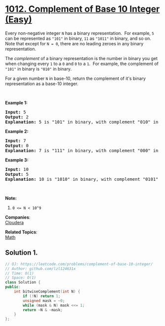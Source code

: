 # [1012. Complement of Base 10 Integer (Easy)](https://leetcode.com/problems/complement-of-base-10-integer/)

<p>Every non-negative integer <code>N</code>&nbsp;has a binary representation.&nbsp; For example,&nbsp;<code>5</code> can be represented as <code>"101"</code>&nbsp;in binary, <code>11</code> as <code>"1011"</code>&nbsp;in binary, and so on.&nbsp; Note that except for <code>N = 0</code>, there are no leading zeroes in any&nbsp;binary representation.</p>

<p>The <em>complement</em>&nbsp;of a binary representation&nbsp;is the number in binary you get when changing every <code>1</code> to a <code>0</code> and <code>0</code> to a <code>1</code>.&nbsp; For example, the complement of <code>"101"</code> in binary is <code>"010"</code> in binary.</p>

<p>For a given number <code>N</code> in base-10, return the complement of it's binary representation as a&nbsp;base-10 integer.</p>

<p>&nbsp;</p>

<ol>
</ol>

<div>
<p><strong>Example 1:</strong></p>

<pre><strong>Input: </strong><span id="example-input-1-1">5</span>
<strong>Output: </strong><span id="example-output-1">2</span>
<strong>Explanation: </strong>5 is "101" in binary, with complement "010" in binary, which is 2 in base-10.
</pre>

<div>
<p><strong>Example 2:</strong></p>

<pre><strong>Input: </strong><span id="example-input-2-1">7</span>
<strong>Output: </strong><span id="example-output-2">0</span>
<span id="example-output-1"><strong>Explanation: </strong>7 is "111" in binary, with complement "000" in binary, which is 0 in base-10.
</span></pre>

<div>
<p><strong>Example 3:</strong></p>

<pre><strong>Input: </strong><span id="example-input-3-1">10</span>
<strong>Output: </strong><span id="example-output-3">5</span>
<strong>Explanation: </strong>10 is "1010" in binary, with complement "0101" in binary, which is 5 in base-10.
</pre>

<p>&nbsp;</p>

<p><strong>Note:</strong></p>

<ol>
	<li><code>0 &lt;= N &lt; 10^9</code></li>
</ol>
</div>
</div>
</div>

**Companies**:  
[Cloudera](https://leetcode.com/company/cloudera)

**Related Topics**:  
[Math](https://leetcode.com/tag/math/)

## Solution 1.

```cpp
// OJ: https://leetcode.com/problems/complement-of-base-10-integer/
// Author: github.com/lzl124631x
// Time: O(1)
// Space: O(1)
class Solution {
public:
    int bitwiseComplement(int N) {
        if (!N) return 1;
        unsigned mask = ~0;
        while (mask & N) mask <<= 1;
        return ~N & ~mask;
    }
};
```